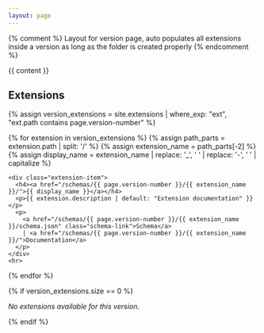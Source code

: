 ```yaml
---
layout: page
---
```

{% comment %}
    Layout for version page, auto populates all extensions inside a version as long as the folder is created properly
{% endcomment %}

{{ content }}


<h2>Extensions</h2>

<div class="extension-grid">
  {% assign version_extensions = site.extensions | where_exp: "ext", "ext.path contains page.version-number" %}
  
  {% for extension in version_extensions %}
    {% assign path_parts = extension.path | split: '/' %}
    {% assign extension_name = path_parts[-2] %}
    {% assign display_name = extension_name | replace: '_', ' ' | replace: '-', ' ' | capitalize %}
    
    <div class="extension-item">
      <h4><a href="/schemas/{{ page.version-number }}/{{ extension_name }}/">{{ display_name }}</a></h4>
      <p>{{ extension.description | default: "Extension documentation" }}</p>
      <p>
        <a href="/schemas/{{ page.version-number }}/{{ extension_name }}/schema.json" class="schema-link">Schema</a>
        | <a href="/schemas/{{ page.version-number }}/{{ extension_name }}/">Documentation</a>
      </p>
    </div>
    <hr>
  {% endfor %}
</div>

{% if version_extensions.size == 0 %}
  <p><em>No extensions available for this version.</em></p>
{% endif %}